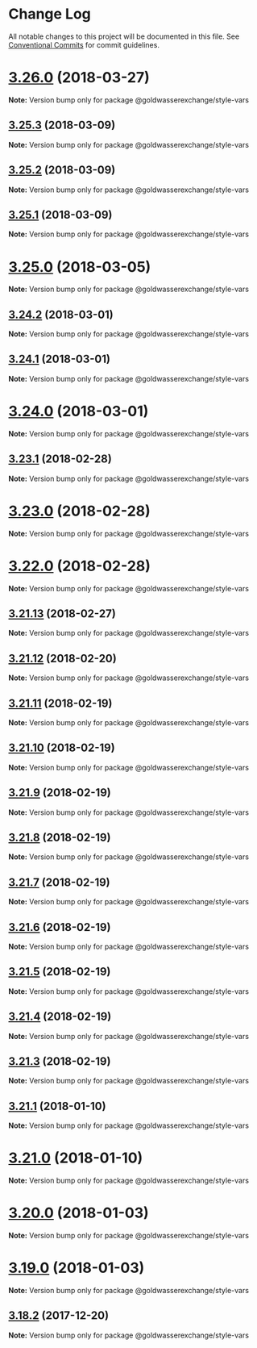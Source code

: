 # Change Log

All notable changes to this project will be documented in this file.
See [Conventional Commits](https://conventionalcommits.org) for commit guidelines.

<a name="3.26.0"></a>
# [3.26.0](https://github.com/goldwasserexchange/javascript/tree/master/packages/style-vars/compare/v3.25.3...v3.26.0) (2018-03-27)




**Note:** Version bump only for package @goldwasserexchange/style-vars

<a name="3.25.3"></a>
## [3.25.3](https://github.com/goldwasserexchange/javascript/tree/master/packages/style-vars/compare/v3.25.2...v3.25.3) (2018-03-09)




**Note:** Version bump only for package @goldwasserexchange/style-vars

<a name="3.25.2"></a>
## [3.25.2](https://github.com/goldwasserexchange/javascript/tree/master/packages/style-vars/compare/v3.25.1...v3.25.2) (2018-03-09)




**Note:** Version bump only for package @goldwasserexchange/style-vars

<a name="3.25.1"></a>
## [3.25.1](https://github.com/goldwasserexchange/javascript/tree/master/packages/style-vars/compare/v3.25.0...v3.25.1) (2018-03-09)




**Note:** Version bump only for package @goldwasserexchange/style-vars

<a name="3.25.0"></a>
# [3.25.0](https://github.com/goldwasserexchange/javascript/tree/master/packages/style-vars/compare/v3.24.2...v3.25.0) (2018-03-05)




**Note:** Version bump only for package @goldwasserexchange/style-vars

<a name="3.24.2"></a>
## [3.24.2](https://github.com/goldwasserexchange/javascript/tree/master/packages/style-vars/compare/v3.24.1...v3.24.2) (2018-03-01)




**Note:** Version bump only for package @goldwasserexchange/style-vars

<a name="3.24.1"></a>
## [3.24.1](https://github.com/goldwasserexchange/javascript/tree/master/packages/style-vars/compare/v3.24.0...v3.24.1) (2018-03-01)




**Note:** Version bump only for package @goldwasserexchange/style-vars

<a name="3.24.0"></a>
# [3.24.0](https://github.com/goldwasserexchange/javascript/tree/master/packages/style-vars/compare/v3.23.1...v3.24.0) (2018-03-01)




**Note:** Version bump only for package @goldwasserexchange/style-vars

<a name="3.23.1"></a>
## [3.23.1](https://github.com/goldwasserexchange/javascript/tree/master/packages/style-vars/compare/v3.23.0...v3.23.1) (2018-02-28)




**Note:** Version bump only for package @goldwasserexchange/style-vars

<a name="3.23.0"></a>
# [3.23.0](https://github.com/goldwasserexchange/javascript/tree/master/packages/style-vars/compare/v3.22.0...v3.23.0) (2018-02-28)




**Note:** Version bump only for package @goldwasserexchange/style-vars

<a name="3.22.0"></a>
# [3.22.0](https://github.com/goldwasserexchange/javascript/tree/master/packages/style-vars/compare/v3.21.13...v3.22.0) (2018-02-28)




**Note:** Version bump only for package @goldwasserexchange/style-vars

<a name="3.21.13"></a>
## [3.21.13](https://github.com/goldwasserexchange/javascript/tree/master/packages/style-vars/compare/v3.21.12...v3.21.13) (2018-02-27)




**Note:** Version bump only for package @goldwasserexchange/style-vars

<a name="3.21.12"></a>
## [3.21.12](https://github.com/goldwasserexchange/javascript/tree/master/packages/style-vars/compare/v3.21.11...v3.21.12) (2018-02-20)




**Note:** Version bump only for package @goldwasserexchange/style-vars

<a name="3.21.11"></a>
## [3.21.11](https://github.com/goldwasserexchange/javascript/tree/master/packages/style-vars/compare/v3.21.10...v3.21.11) (2018-02-19)




**Note:** Version bump only for package @goldwasserexchange/style-vars

<a name="3.21.10"></a>
## [3.21.10](https://github.com/goldwasserexchange/javascript/tree/master/packages/style-vars/compare/v3.21.9...v3.21.10) (2018-02-19)




**Note:** Version bump only for package @goldwasserexchange/style-vars

<a name="3.21.9"></a>
## [3.21.9](https://github.com/goldwasserexchange/javascript/tree/master/packages/style-vars/compare/v3.21.8...v3.21.9) (2018-02-19)




**Note:** Version bump only for package @goldwasserexchange/style-vars

<a name="3.21.8"></a>
## [3.21.8](https://github.com/goldwasserexchange/javascript/tree/master/packages/style-vars/compare/v3.21.7...v3.21.8) (2018-02-19)




**Note:** Version bump only for package @goldwasserexchange/style-vars

<a name="3.21.7"></a>
## [3.21.7](https://github.com/goldwasserexchange/javascript/tree/master/packages/style-vars/compare/v3.21.6...v3.21.7) (2018-02-19)




**Note:** Version bump only for package @goldwasserexchange/style-vars

<a name="3.21.6"></a>
## [3.21.6](https://github.com/goldwasserexchange/javascript/tree/master/packages/style-vars/compare/v3.21.5...v3.21.6) (2018-02-19)




**Note:** Version bump only for package @goldwasserexchange/style-vars

<a name="3.21.5"></a>
## [3.21.5](https://github.com/goldwasserexchange/javascript/tree/master/packages/style-vars/compare/v3.21.3...v3.21.5) (2018-02-19)




**Note:** Version bump only for package @goldwasserexchange/style-vars

<a name="3.21.4"></a>
## [3.21.4](https://github.com/goldwasserexchange/javascript/tree/master/packages/style-vars/compare/v3.21.3...v3.21.4) (2018-02-19)




**Note:** Version bump only for package @goldwasserexchange/style-vars

<a name="3.21.3"></a>
## [3.21.3](https://github.com/goldwasserexchange/javascript/tree/master/packages/style-vars/compare/v3.21.2...v3.21.3) (2018-02-19)




**Note:** Version bump only for package @goldwasserexchange/style-vars

<a name="3.21.1"></a>
## [3.21.1](https://github.com/goldwasserexchange/javascript/tree/master/packages/style-vars/compare/v3.21.0...v3.21.1) (2018-01-10)




**Note:** Version bump only for package @goldwasserexchange/style-vars

<a name="3.21.0"></a>
# [3.21.0](https://github.com/goldwasserexchange/javascript/tree/master/packages/style-vars/compare/v3.20.0...v3.21.0) (2018-01-10)




**Note:** Version bump only for package @goldwasserexchange/style-vars

<a name="3.20.0"></a>
# [3.20.0](https://github.com/goldwasserexchange/javascript/tree/master/packages/style-vars/compare/v3.19.0...v3.20.0) (2018-01-03)




**Note:** Version bump only for package @goldwasserexchange/style-vars

<a name="3.19.0"></a>
# [3.19.0](https://github.com/goldwasserexchange/javascript/tree/master/packages/style-vars/compare/v3.18.2...v3.19.0) (2018-01-03)




**Note:** Version bump only for package @goldwasserexchange/style-vars

<a name="3.18.2"></a>
## [3.18.2](https://github.com/goldwasserexchange/javascript/tree/master/packages/style-vars/compare/v3.18.1...v3.18.2) (2017-12-20)




**Note:** Version bump only for package @goldwasserexchange/style-vars
